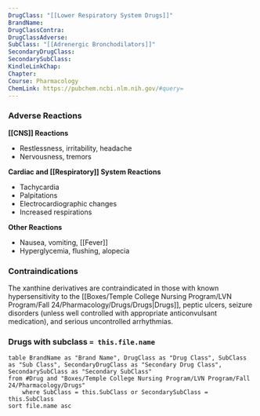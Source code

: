```yaml
---
DrugClass: "[[Lower Respiratory System Drugs]]"
BrandName: 
DrugClassContra: 
DrugClassAdverse: 
SubClass: "[[Adrenergic Bronchodilators]]"
SecondaryDrugClass: 
SecondarySubClass: 
KindleLinkChap: 
Chapter: 
Course: Pharmacology
ChemLink: https://pubchem.ncbi.nlm.nih.gov/#query=
---
```

### Adverse Reactions 
**[[CNS]] Reactions** 
- Restlessness, irritability, headache 
- Nervousness, tremors 

**Cardiac and [[Respiratory]] System Reactions** 
- Tachycardia 
- Palpitations 
- Electrocardiographic changes 
- Increased respirations 

**Other Reactions** 
- Nausea, vomiting, [[Fever]] 
- Hyperglycemia, flushing, alopecia

### Contraindications
The xanthine derivatives are contraindicated in those with known hypersensitivity to the [[Boxes/Temple College Nursing Program/LVN Program/Fall 24/Pharmacology/Drugs/Drugs|Drugs]], peptic ulcers, seizure disorders (unless well controlled with appropriate anticonvulsant medication), and serious uncontrolled arrhythmias.

### Drugs with subclass `= this.file.name`
```dataview
table BrandName as "Brand Name", DrugClass as "Drug Class", SubClass as "Sub Class", SecondaryDrugClass as "Secondary Drug Class", SecondarySubClass as "Secondary SubClass"
from #Drug and "Boxes/Temple College Nursing Program/LVN Program/Fall 24/Pharmacology/Drugs" 
	where SubClass = this.SubClass or SecondarySubClass = this.SubClass
sort file.name asc
```



